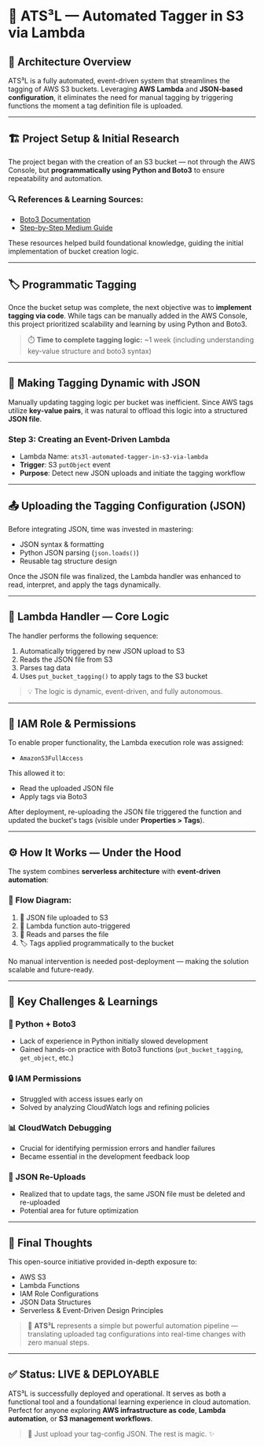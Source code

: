 # 🚀 ATS³L — Automated Tagger in S3 via Lambda

## 🧩 Architecture Overview
ATS³L is a fully automated, event-driven system that streamlines the tagging of AWS S3 buckets. Leveraging **AWS Lambda** and **JSON-based configuration**, it eliminates the need for manual tagging by triggering functions the moment a tag definition file is uploaded.

---

## 🏗️ Project Setup & Initial Research
The project began with the creation of an S3 bucket — not through the AWS Console, but **programmatically using Python and Boto3** to ensure repeatability and automation.

### 🔍 References & Learning Sources:
- [Boto3 Documentation](https://boto3.amazonaws.com/v1/documentation/api/latest/reference/services/s3.html)
- [Step-by-Step Medium Guide](https://medium.com/@techjunction.info/step-by-step-guide-how-to-create-an-s3-bucket-in-aws-84cfb158f405)

These resources helped build foundational knowledge, guiding the initial implementation of bucket creation logic.

---

## 🏷️ Programmatic Tagging
Once the bucket setup was complete, the next objective was to **implement tagging via code**. While tags can be manually added in the AWS Console, this project prioritized scalability and learning by using Python and Boto3.

> ⏱️ **Time to complete tagging logic:** ~1 week (including understanding key-value structure and boto3 syntax)

---

## 🔄 Making Tagging Dynamic with JSON
Manually updating tagging logic per bucket was inefficient. Since AWS tags utilize **key-value pairs**, it was natural to offload this logic into a structured **JSON file**.

### Step 3: Creating an Event-Driven Lambda
- Lambda Name: `ats3l-automated-tagger-in-s3-via-lambda`
- **Trigger**: S3 `putObject` event
- **Purpose**: Detect new JSON uploads and initiate the tagging workflow

---

## 📤 Uploading the Tagging Configuration (JSON)
Before integrating JSON, time was invested in mastering:
- JSON syntax & formatting
- Python JSON parsing (`json.loads()`)
- Reusable tag structure design

Once the JSON file was finalized, the Lambda handler was enhanced to read, interpret, and apply the tags dynamically.

---

## 🧠 Lambda Handler — Core Logic
The handler performs the following sequence:
1. Automatically triggered by new JSON upload to S3
2. Reads the JSON file from S3
3. Parses tag data
4. Uses `put_bucket_tagging()` to apply tags to the S3 bucket

> 💡 The logic is dynamic, event-driven, and fully autonomous.

---

## 🔐 IAM Role & Permissions
To enable proper functionality, the Lambda execution role was assigned:
- `AmazonS3FullAccess`

This allowed it to:
- Read the uploaded JSON file
- Apply tags via Boto3

After deployment, re-uploading the JSON file triggered the function and updated the bucket's tags (visible under **Properties > Tags**).

---

## ⚙️ How It Works — Under the Hood
The system combines **serverless architecture** with **event-driven automation**:

### 🧬 Flow Diagram:
1. 📨 JSON file uploaded to S3
2. 🚀 Lambda function auto-triggered
3. 📖 Reads and parses the file
4. 🏷️ Tags applied programmatically to the bucket

No manual intervention is needed post-deployment — making the solution scalable and future-ready.

---

## 🚧 Key Challenges & Learnings
### 🐍 Python + Boto3
- Lack of experience in Python initially slowed development
- Gained hands-on practice with Boto3 functions (`put_bucket_tagging`, `get_object`, etc.)

### 🔒 IAM Permissions
- Struggled with access issues early on
- Solved by analyzing CloudWatch logs and refining policies

### 📊 CloudWatch Debugging
- Crucial for identifying permission errors and handler failures
- Became essential in the development feedback loop

### 🔁 JSON Re-Uploads
- Realized that to update tags, the same JSON file must be deleted and re-uploaded
- Potential area for future optimization

---

## 🏁 Final Thoughts
This open-source initiative provided in-depth exposure to:
- AWS S3
- Lambda Functions
- IAM Role Configurations
- JSON Data Structures
- Serverless & Event-Driven Design Principles

> 🌟 **ATS³L** represents a simple but powerful automation pipeline — translating uploaded tag configurations into real-time changes with zero manual steps.

---

## ✅ Status: LIVE & DEPLOYABLE
ATS³L is successfully deployed and operational. It serves as both a functional tool and a foundational learning experience in cloud automation. Perfect for anyone exploring **AWS infrastructure as code**, **Lambda automation**, or **S3 management workflows**.

> 🔁 Just upload your tag-config JSON. The rest is magic. ✨
